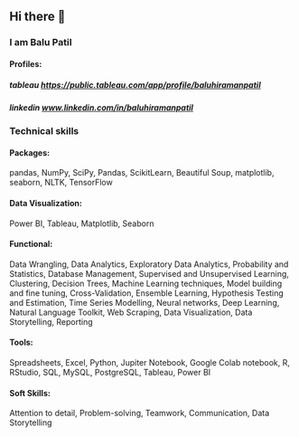 ## Hi there 👋
### I am Balu Patil
#### Profiles:
##### tableau https://public.tableau.com/app/profile/baluhiramanpatil
##### linkedin www.linkedin.com/in/baluhiramanpatil
### Technical skills
#### Packages: 
pandas, NumPy, SciPy, Pandas, ScikitLearn, Beautiful Soup, matplotlib, seaborn, NLTK, TensorFlow
#### Data Visualization: 
Power BI, Tableau, Matplotlib, Seaborn
#### Functional: 
Data Wrangling, Data Analytics, Exploratory Data Analytics, Probability and Statistics, Database Management, Supervised and Unsupervised Learning, Clustering, Decision Trees, Machine Learning techniques, Model building and fine tuning, Cross-Validation, Ensemble Learning, Hypothesis Testing and Estimation, Time Series Modelling, Neural networks, Deep Learning, Natural Language Toolkit, Web Scraping, Data Visualization, Data Storytelling, Reporting
#### Tools: 
Spreadsheets, Excel, Python, Jupiter Notebook, Google Colab notebook, R, RStudio, SQL, MySQL, PostgreSQL, Tableau, Power BI
#### Soft Skills: 
Attention to detail, Problem-solving, Teamwork, Communication, Data Storytelling
<!--
**baluhiramanpatil/baluhiramanpatil** is a ✨ _special_ ✨ repository because its `README.md` (this file) appears on your GitHub profile.

Here are some ideas to get you started:

- 🔭 I’m currently working on ...
- 🌱 I’m currently learning ...
- 👯 I’m looking to collaborate on ...
- 🤔 I’m looking for help with ...
- 💬 Ask me about ...
- 📫 How to reach me: ...
- 😄 Pronouns: ...
- ⚡ Fun fact: ...
-->
